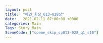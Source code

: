 ```yaml
---
layout: post
title:  "메인_회상_013~028장"
date:   2021-02-11 07:00:00 +0000
categories: Main
Tags: Story Main
SceneCode: ["scene_skip_cp013-028_q1_s10"]
---
```

